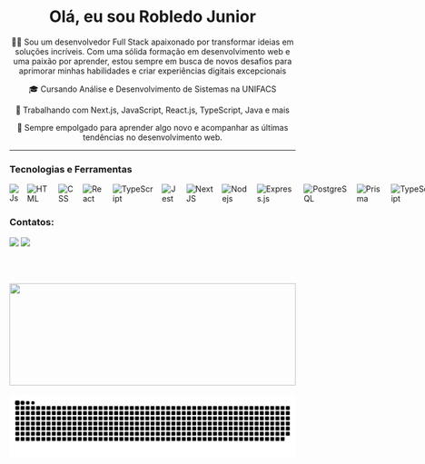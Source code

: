 <div align="center">
  <h1>Olá, eu sou Robledo Junior</h1>
</div>

<div align="center">
  <p>👩‍💻 Sou um desenvolvedor Full Stack apaixonado por transformar ideias em soluções incríveis. Com uma sólida formação em desenvolvimento web e uma paixão por aprender, estou sempre em busca de novos desafios para aprimorar minhas habilidades e criar experiências digitais excepcionais </p>
  <p>🎓 Cursando Análise e Desenvolvimento de Sistemas na UNIFACS</p>
  <p>🚀 Trabalhando com Next.js, JavaScript, React.js, TypeScript, Java e mais</p>
  <p>🌱 Sempre empolgado para aprender algo novo e acompanhar as últimas tendências no desenvolvimento web.</p>
</div>

---
### Tecnologias e Ferramentas
<div style="display: flex; justify-content: space-between;">
  <img style="margin-right: 15px" alt="Js" src="https://img.shields.io/badge/JavaScript-323330?style=for-the-badge&logo=javascript&logoColor=F7DF1E" />
  <img style="margin-right: 15px" alt="HTML" src="https://img.shields.io/badge/HTML5-E34F26?style=for-the-badge&logo=html5&logoColor=white" />
  <img style="margin-right: 15px" alt="CSS" src="https://img.shields.io/badge/CSS3-1572B6?style=for-the-badge&logo=css3&logoColor=white" />
  <img style="margin-right: 15px" alt="React" src="https://img.shields.io/badge/React-20232A?style=for-the-badge&logo=react&logoColor=61DAFB" />
  <img style="margin-right: 15px" alt="TypeScript" src="https://img.shields.io/badge/TypeScript-007ACC?style=for-the-badge&logo=typescript&logoColor=white" />
  <img style="margin-right: 15px" alt="Jest" src="https://img.shields.io/badge/Jest-C21325?style=for-the-badge&logo=jest&logoColor=white" />
  <img style="margin-right: 15px" alt="NextJS" src="https://img.shields.io/badge/next%20js-000000?style=for-the-badge&logo=nextdotjs&logoColor=white" />
  <img style="margin-right: 15px" alt="Nodejs" src="https://img.shields.io/badge/Node%20js-339933?style=for-the-badge&logo=nodedotjs&logoColor=white" />
  <img style="margin-right: 15px" alt="Express.js" src="https://img.shields.io/badge/Express%20js-000000?style=for-the-badge&logo=express&logoColor=white" />
  <img style="margin-right: 15px" alt="PostgreSQL" src="https://img.shields.io/badge/PostgreSQL-316192?style=for-the-badge&logo=postgresql&logoColor=white"/>
  <img style="margin-right: 15px" alt="Prisma" src="https://img.shields.io/badge/Prisma-3982CE?style=for-the-badge&logo=Prisma&logoColor=white" />
  <img style="margin-right: 15px" alt="TypeScript" src="https://img.shields.io/badge/TypeScript-007ACC?style=for-the-badge&logo=typescript&logoColor=white" />
  <img style="margin-right: 15px" alt="VsCode" src="https://img.shields.io/badge/Visual_Studio_Code-0078D4?style=for-the-badge&logo=visual%20studio%20code&logoColor=white"/>
  <img style="margin-right: 15px" alt="Notion" src="https://img.shields.io/badge/Notion-000000?style=for-the-badge&logo=notion&logoColor=white"/>
  <img style="margin-right: 15px" alt="Vite" src="https://img.shields.io/badge/Vite-B73BFE?style=for-the-badge&logo=vite&logoColor=FFD62E" />
  <img style="margin-right: 15px" alt="GIT" src="https://img.shields.io/badge/GIT-E44C30?style=for-the-badge&logo=git&logoColor=white" />
  <img style="margin-right: 15px" alt="Docker" src="https://img.shields.io/badge/Docker-2CA5E0?style=for-the-badge&logo=docker&logoColor=white" />
</div>
 
### Contatos:
  <div>
  <a href="mailto:robledorjunior1@gmail.com"><img src="https://img.shields.io/badge/-Gmail-%23333?style=for-the-badge&logo=gmail&logoColor=white" target="_blank"></a>
  <a href="https://www.linkedin.com/in/robledojunior/" target="_blank"><img src="https://img.shields.io/badge/-LinkedIn-%230077B5?style=for-the-badge&logo=linkedin&logoColor=white" target="_blank"></a>

  <br><br>
  <div>
   <a href="https://github.com/rjunio98">
   <img height="180em" width="100%" src="https://github-readme-stats.vercel.app/api/top-langs/?username=rjunio98&layout=compact&langs_count=6&theme=tokyonight"/>
</div>

  ![Snake animation](https://github.com/rjunio98/rjunio98/blob/output/github-contribution-grid-snake.svg)
</div>
